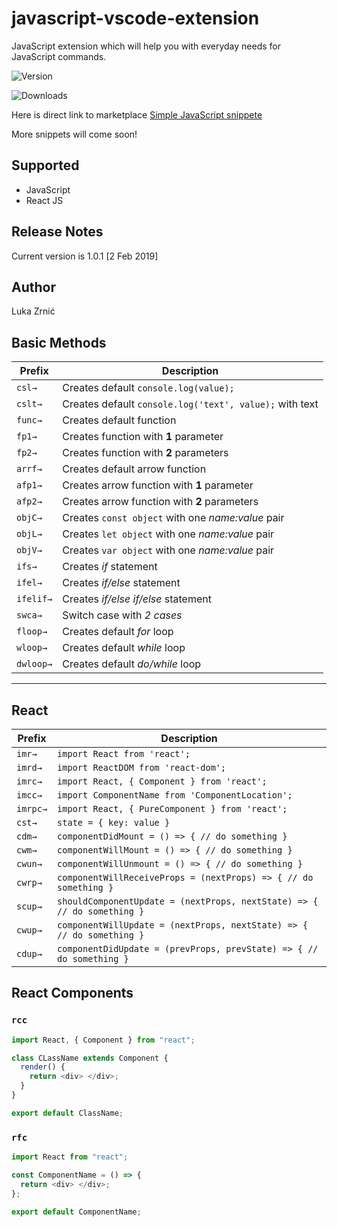 # javascript-vscode-extension

JavaScript extension which will help you with everyday needs for JavaScript commands.

![Version](https://vsmarketplacebadge.apphb.com/version-short/lzrnic.javascript-vscode-extension.svg)

![Downloads](https://vsmarketplacebadge.apphb.com/downloads-short/lzrnic.javascript-vscode-extension.svg)

Here is direct link to marketplace [Simple JavaScript snippete](https://marketplace.visualstudio.com/items?itemName=lzrnic.javascript-vscode-extension)

More snippets will come soon!

## Supported

- JavaScript
- React JS

## Release Notes

Current version is 1.0.1 [2 Feb 2019]

## Author

Luka Zrnić

## Basic Methods

| Prefix    | Description                                             |
| --------- | ------------------------------------------------------- |
| `csl→`    | Creates default `console.log(value);`                   |
| `cslt→`   | Creates default `console.log('text', value);` with text |
| `func→`   | Creates default function                                |
| `fp1→`    | Creates function with **1** parameter                   |
| `fp2→`    | Creates function with **2** parameters                  |
| `arrf→`   | Creates default arrow function                          |
| `afp1→`   | Creates arrow function with **1** parameter             |
| `afp2→`   | Creates arrow function with **2** parameters            |
| `objC→`   | Creates `const object` with one _name:value_ pair       |
| `objL→`   | Creates `let object` with one _name:value_ pair         |
| `objV→`   | Creates `var object` with one _name:value_ pair         |
| `ifs→`    | Creates _if_ statement                                  |
| `ifel→`   | Creates _if/else_ statement                             |
| `ifelif→` | Creates _if/else if/else_ statement                     |
| `swca→`   | Switch case with _2 cases_                              |
| `floop→`  | Creates default _for_ loop                              |
| `wloop→`  | Creates default _while_ loop                            |
| `dwloop→` | Creates default _do/while_ loop                         |

---

## React

| Prefix   | Description                                                             |
| -------- | ----------------------------------------------------------------------- |
| `imr→`   | `import React from 'react';`                                            |
| `imrd→`  | `import ReactDOM from 'react-dom';`                                     |
| `imrc→`  | `import React, { Component } from 'react';`                             |
| `imcc→`  | `import ComponentName from 'ComponentLocation';`                        |
| `imrpc→` | `import React, { PureComponent } from 'react';`                         |
| `cst→`   | `state = { key: value }`                                                |
| `cdm→`   | `componentDidMount = () => { // do something }`                         |
| `cwm→`   | `componentWillMount = () => { // do something }`                        |
| `cwun→`  | `componentWillUnmount = () => { // do something }`                      |
| `cwrp→`  | `componentWillReceiveProps = (nextProps) => { // do something }`        |
| `scup→`  | `shouldComponentUpdate = (nextProps, nextState) => { // do something }` |
| `cwup→`  | `componentWillUpdate = (nextProps, nextState) => { // do something }`   |
| `cdup→`  | `componentDidUpdate = (prevProps, prevState) => { // do something }`    |

## React Components

### `rcc`

```javascript
import React, { Component } from "react";

class CLassName extends Component {
  render() {
    return <div> </div>;
  }
}

export default ClassName;
```

### `rfc`

```javascript
import React from "react";

const ComponentName = () => {
  return <div> </div>;
};

export default ComponentName;
```
